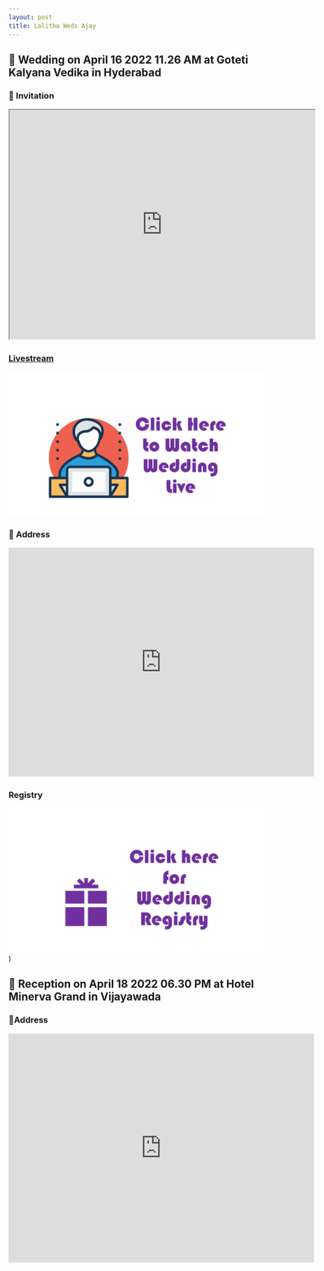 ```yaml
---
layout: post
title: Lalitha Weds Ajay
---
```


## 👫 Wedding on April 16 2022 11.26 AM at Goteti Kalyana Vedika in Hyderabad

### 📄 Invitation

<iframe width="600" height="450" src="https://www.youtube.com/embed/FDPC6TrXuFk?playlist=FDPC6TrXuFk&autoplay=1&loop=1">
</iframe>

### [Livestream](https://globallivetelecast.com/lalithawedsajay)

[![Click here to watch live](../public/watch-live.jpg)](https://globallivetelecast.com/lalithawedsajay)

### 📍 Address

<iframe src="https://www.google.com/maps/embed?pb=!1m18!1m12!1m3!1d3808.0635747007!2d78.5609956!3d17.360673599999995!2m3!1f0!2f0!3f0!3m2!1i1024!2i768!4f13.1!3m3!1m2!1s0x3bcb98b5dd1112e7%3A0x2382597fc467b40f!2sGoteti%20Kalyana%20Vedika!5e0!3m2!1sen!2sin!4v1649496188302!5m2!1sen!2sin" width="600" height="450" style="border:0;" allowfullscreen="" loading="lazy" referrerpolicy="no-referrer-when-downgrade"></iframe>

### Registry

[![Click here for wedding registry](../public/wedding-registry.jpg)](https://www.amazon.com/wedding/share/lalitha-weds-ajay))

## 👫 Reception on April 18 2022 06.30 PM at Hotel Minerva Grand in Vijayawada

### 📍Address

<iframe src="https://www.google.com/maps/embed?pb=!1m18!1m12!1m3!1d3825.4712722176205!2d80.64115051744383!3d16.5022889!2m3!1f0!2f0!3f0!3m2!1i1024!2i768!4f13.1!3m3!1m2!1s0x3a35faafe4ec2987%3A0xb5f238e1fa9fd316!2sHotel%20Minerva%20Grand%20Vijayawada!5e0!3m2!1sen!2sin!4v1649501262242!5m2!1sen!2sin" width="600" height="450" style="border:0;" allowfullscreen="" loading="lazy" referrerpolicy="no-referrer-when-downgrade"></iframe>
